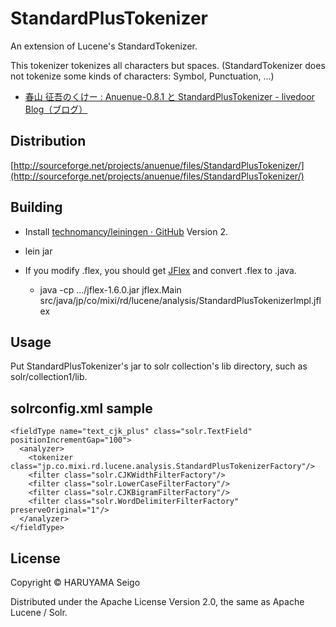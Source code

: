 # StandardPlusTokenizer

An extension of Lucene's StandardTokenizer.

This tokenizer tokenizes all characters but spaces.
(StandardTokenizer does not tokenize some kinds of characters: Symbol, Punctuation, ...)

* [春山 征吾のくけー : Anuenue-0.8.1 と StandardPlusTokenizer - livedoor Blog（ブログ）](http://haruyama.blog.jp/archives/51922530.html)

## Distribution

[http://sourceforge.net/projects/anuenue/files/StandardPlusTokenizer/](http://sourceforge.net/projects/anuenue/files/StandardPlusTokenizer/)

## Building

* Install [technomancy/leiningen · GitHub](https://github.com/technomancy/leiningen) Version 2.
* lein jar

* If you modify .flex, you should get [JFlex](http://jflex.de/) and convert .flex to .java.
  * java -cp .../jflex-1.6.0.jar jflex.Main src/java/jp/co/mixi/rd/lucene/analysis/StandardPlusTokenizerImpl.jflex

## Usage

Put StandardPlusTokenizer's jar to solr collection's lib directory, such as solr/collection1/lib.

## solrconfig.xml sample

    <fieldType name="text_cjk_plus" class="solr.TextField" positionIncrementGap="100">
      <analyzer>
        <tokenizer class="jp.co.mixi.rd.lucene.analysis.StandardPlusTokenizerFactory"/>
        <filter class="solr.CJKWidthFilterFactory"/>
        <filter class="solr.LowerCaseFilterFactory"/>
        <filter class="solr.CJKBigramFilterFactory"/>
        <filter class="solr.WordDelimiterFilterFactory" preserveOriginal="1"/>
      </analyzer>
    </fieldType>

## License

Copyright © HARUYAMA Seigo

Distributed under the Apache License Version 2.0, the same as Apache Lucene / Solr.
